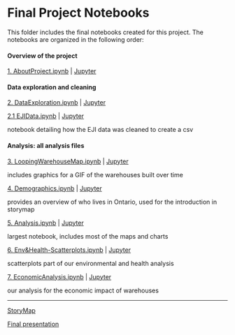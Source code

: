 # Final Project Notebooks

This folder includes the final notebooks created for this project. The notebooks are organized in the following order:

#### Overview of the project 
[1. AboutProject.ipynb](https://github.com/Yu-ChenChu/Ontario_Warehouse_Analysis/blob/36de68cf7c3627c28dcef2e0424fefe6df4af59a/1.%20AboutProject.ipynb) | [Jupyter](https://jupyter.idre.ucla.edu/hub/user-redirect/lab/tree/UP221-cargo/Project-Materials/Final-notebooks/1.%20AboutProject.ipynb)

#### Data exploration and cleaning
[2. DataExploration.ipynb](https://github.com/Yu-ChenChu/Ontario_Warehouse_Analysis/blob/de6b7eea2d862d15eea153a0cef2041184893aa7/2.%20DataExploration.ipynb) | [Jupyter](https://jupyter.idre.ucla.edu/hub/user-redirect/lab/tree/UP221-cargo/Project-Materials/Final-notebooks/2.%20DataExploration.ipynb)

[2.1 EJIData.ipynb](https://github.com/rg-al/UP221-cargo/blob/main/Project-Materials/Final-notebooks/2.1%20EJIData.ipynb) | [Jupyter](https://jupyter.idre.ucla.edu/hub/user-redirect/lab/tree/UP221-cargo/Project-Materials/Final-notebooks/2.1%20EJIData.ipynb)

notebook detailing how the EJI data was cleaned to create a csv

#### Analysis: all analysis files

[3. LoopingWarehouseMap.ipynb](https://github.com/rg-al/UP221-cargo/blob/main/Project-Materials/Final-notebooks/3.%20LoopingWarehouseMap.ipynb) | [Jupyter](https://jupyter.idre.ucla.edu/hub/user-redirect/lab/tree/UP221-cargo/Project-Materials/Final-notebooks/3.%20LoopingWarehouseMap.ipynb)

includes graphics for a GIF of the warehouses built over time
 
[4. Demographics.ipynb](https://github.com/rg-al/UP221-cargo/blob/main/Project-Materials/Final-notebooks/4.%20Demographics.ipynb) | [Jupyter](https://jupyter.idre.ucla.edu/hub/user-redirect/lab/tree/UP221-cargo/Project-Materials/Final-notebooks/4.%20Demographics.ipynb)

provides an overview of who lives in Ontario, used for the introduction in storymap

[5. Analysis.ipynb](https://github.com/rg-al/UP221-cargo/blob/main/Project-Materials/Final-notebooks/5.%20Analysis.ipynb) | [Jupyter](https://jupyter.idre.ucla.edu/hub/user-redirect/lab/tree/UP221-cargo/Project-Materials/Final-notebooks/5.%20Analysis.ipynb)

largest notebook, includes most of the maps and charts

[6. Env&Health-Scatterplots.ipynb](https://github.com/rg-al/UP221-cargo/blob/main/Project-Materials/Final-notebooks/6.%20Env%26Health-Scatterplots.ipynb) | [Jupyter](https://jupyter.idre.ucla.edu/hub/user-redirect/lab/tree/UP221-cargo/Project-Materials/Final-notebooks/6.%20Env%26Health-Scatterplots.ipynb)

scatterplots part of our environmental and health analysis 

[7. EconomicAnalysis.ipynb](https://github.com/rg-al/UP221-cargo/blob/main/Project-Materials/Final-notebooks/7.%20EconomicAnalysis.ipynb) | [Jupyter](https://jupyter.idre.ucla.edu/hub/user-redirect/lab/tree/UP221-cargo/Project-Materials/Final-notebooks/7.%20EconomicAnalysis.ipynb)

our analysis for the economic impact of warehouses

---
[StoryMap](https://storymaps.arcgis.com/stories/6ce24af055464bffa376d4a0ba1ce7c9)

[Final presentation](https://www.canva.com/design/DAFdbBWWXlo/Mdoa_ovBhn_GcUZDTMZtgg/view?utm_content=DAFdbBWWXlo&utm_campaign=designshare&utm_medium=link&utm_source=publishsharelink)
